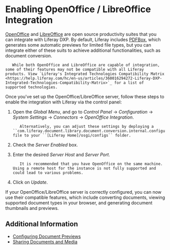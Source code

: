 # Enabling OpenOffice / LibreOffice Integration

[OpenOffice](https://www.openoffice.org/) and [LibreOffice](https://www.libreoffice.org/) are open source productivity suites that you can integrate with Liferay DXP. By default, Liferay includes [PDFBox](https://pdfbox.apache.org/), which generates some automatic previews for limited file types, but you can integrate either of these suits to achieve additional functionalities, such as document conversion.

```important
   While both OpenOffice and LibreOffice are capable of integration, some of their features may not be compatible with all Liferay products. View `Liferay's Integrated Technologies Compatibility Matrix <https://help.liferay.com/hc/en-us/articles/360016294272-Liferay-DXP-Integrated-Technologies-Compatibility-Matrix>`_ for a list of supported technologies. 
```

Once you've set up the OpenOffice/LibreOffice server, follow these steps to enable the integration with Liferay via the control panel:

1. Open the *Global Menu*, and go to *Control Panel* &rarr; *Configuration* &rarr; *System Settings* &rarr; *Connectors* &rarr; *OpenOffice Integration*.

   ```note::
      Alternatively, you can adjust these settings by deploying a ``com.liferay.document.library.document.conversion.internal.configuration.OpenOfficeConfiguration.config`` file to your ``[Liferay Home]/osgi/configs`` folder. 
   ```

1. Check the *Server Enabled* box.

1. Enter the desired *Server Host* and *Server Port*.

   ```important::
      It is recommended that you have OpenOffice on the same machine. Using a remote host for the instance is not fully supported and could lead to various problems.
   ```

1. Click on *Update*.

If your OpenOffice/LibreOffice server is correctly configured, you can now use their compatible features, which include converting documents, viewing supported document types in your browser, and generating document thumbnails and previews.

## Additional Information

* [Configuring Document Previews](./configuring-document-previews.md)
* [Sharing Documents and Media](../sharing-documents-and-media.md)
